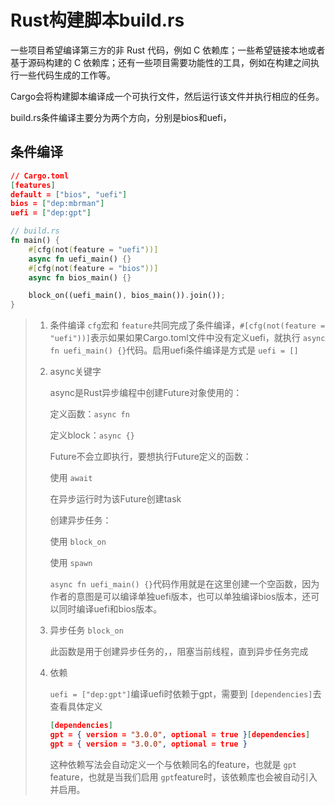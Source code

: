 # Rust构建脚本build.rs

一些项目希望编译第三方的非 Rust 代码，例如 C 依赖库；一些希望链接本地或者基于源码构建的 C 依赖库；还有一些项目需要功能性的工具，例如在构建之间执行一些代码生成的工作等。

Cargo会将构建脚本编译成一个可执行文件，然后运行该文件并执行相应的任务。

build.rs条件编译主要分为两个方向，分别是bios和uefi，



## 条件编译

```json
// Cargo.toml
[features]
default = ["bios", "uefi"]
bios = ["dep:mbrman"]
uefi = ["dep:gpt"]

```

```rust
// build.rs
fn main() {
    #[cfg(not(feature = "uefi"))]
    async fn uefi_main() {}
    #[cfg(not(feature = "bios"))]
    async fn bios_main() {}

    block_on((uefi_main(), bios_main()).join());
}
```

> 1. 条件编译
>    `cfg`宏和 `feature`共同完成了条件编译，`#[cfg(not(feature = "uefi"))]`表示如果如果Cargo.toml文件中没有定义uefi，就执行 `async fn uefi_main() {}`代码。启用uefi条件编译是方式是 `uefi = []`
> 2. async关键字
>
>    async是Rust异步编程中创建Future对象使用的：
>
>    定义函数：`async fn`
>
>    定义block：`async {}`
>
>    Future不会立即执行，要想执行Future定义的函数：
>
>    使用 `await`
>
>    在异步运行时为该Future创建task
>
>    创建异步任务：
>
>    使用 `block_on`
>
>    使用 `spawn`
>
>    `async fn uefi_main() {}`代码作用就是在这里创建一个空函数，因为作者的意图是可以编译单独uefi版本，也可以单独编译bios版本，还可以同时编译uefi和bios版本。
> 3. 异步任务 `block_on`
>
>    此函数是用于创建异步任务的，，阻塞当前线程，直到异步任务完成
> 4. 依赖
>
>    `uefi = ["dep:gpt"]`编译uefi时依赖于gpt，需要到 `[dependencies]`去查看具体定义
>
>    ```json
>    [dependencies]
>    gpt = { version = "3.0.0", optional = true }[dependencies]
>    gpt = { version = "3.0.0", optional = true }
>    ```
>    这种依赖写法会自动定义一个与依赖同名的feature，也就是  `gpt `feature，也就是当我们启用 `gpt`feature时，该依赖库也会被自动引入并启用。
